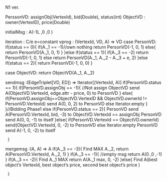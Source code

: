 
N1 ver.

PerssonVD: assignObj(VertexId), bid(Double), status(int)
ObjectVD  : owner(VertexID), price(Double)

initialMsg : A(-1L ,0 ,0 )

iteration : C/e e=constant
vprog : (VertexId, VD, A) ⇒ VD
     case PersonVD:
     if(status == 0){
        if(A._1 == -1)//own nothing
          return PersonVD(-1, 0, 1)
        else{
          return PersonVD(A._1, 0, 1)
          }
     }else if(status == 1){
         if(A._3 == -2) return PersonVD(-1, 0, 1)
         else return PersonVD(A._1, A._2 - A._3 + e, 2)
     }else if(status == 2){
         return PersonVD(-1, 0, 0)
     }

  case ObjectVD:
     return ObjectVD(A._1, A._2)

sendmsg :(EdgeTriplet[VD, ED]) ⇒ Iterator[(VertexId, A)]
     if(PersonVD.status == 1){
          if(PersonVD.assignObj == -1){
          //Not assign
               ObjectVD send A(ObjectVD.VertexId, edge.attr - price, 0) to PersonVD
          }
          else{
               if(PersonVD.assignObj==ObjectVD.VertexID && ObjectVD.ownerId != PersonVD.VertexId)
                  send A(0, 0, 2) to PersonVD
               else Iterator.empty
          }
     }//Bidding Phase1
     else if(PersonVD.status == 2){
          PersonVD send A(PersonVD.VertexId, bid, -3) to ObjectVD.VertexId == assignObj
          PersonVD send A(0, 0, -1) to itself
     }else{
           if(PersonVD.VertexId == ObjectVD.ownerId) send(ObjectVD.VertexId, 0, -2) to PersonVD
           else Iterator.empty
           PersonVD send A(-1, 0, -2) to itself

     }
     
mergemsg :(A, A) ⇒ A
     if(A._3 == -3){
         Find MAX A._2, return A(PersonVD.VertexId, A._2, 1)
     }
     if(A._3 == -1){
         //empty msg
         return A(0 ,0 ,-1)
     }
          if(A._3 == -2){
         Find A._1 MAX return A(A._1 max, 0, -2)
     }else{
         Find A(best object’s VertexId, best object’s price, second best object’s price )

     }
